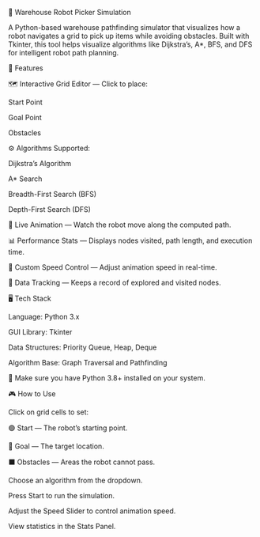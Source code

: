 🦾 Warehouse Robot Picker Simulation

A Python-based warehouse pathfinding simulator that visualizes how a robot navigates a grid to pick up items while avoiding obstacles.
Built with Tkinter, this tool helps visualize algorithms like Dijkstra’s, A*, BFS, and DFS for intelligent robot path planning.

🚀 Features

🗺️ Interactive Grid Editor — Click to place:

Start Point

Goal Point

Obstacles

⚙️ Algorithms Supported:

Dijkstra’s Algorithm

A* Search

Breadth-First Search (BFS)

Depth-First Search (DFS)

🎥 Live Animation — Watch the robot move along the computed path.

📊 Performance Stats — Displays nodes visited, path length, and execution time.

🧠 Custom Speed Control — Adjust animation speed in real-time.

💾 Data Tracking — Keeps a record of explored and visited nodes.

🖥️ Tech Stack

Language: Python 3.x

GUI Library: Tkinter

Data Structures: Priority Queue, Heap, Deque

Algorithm Base: Graph Traversal and Pathfinding



📝 Make sure you have Python 3.8+ installed on your system.

🎮 How to Use

Click on grid cells to set:

🟢 Start — The robot’s starting point.

🔴 Goal — The target location.

⬛ Obstacles — Areas the robot cannot pass.

Choose an algorithm from the dropdown.

Press Start to run the simulation.

Adjust the Speed Slider to control animation speed.

View statistics in the Stats Panel.
